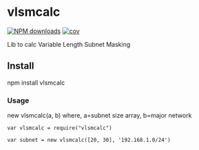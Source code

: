 # vlsmcalc
<span class="badge-npmdownloads"><a href="https://npmjs.org/package/vlsmcalc" title="View this project on NPM"><img src="https://img.shields.io/npm/dm/vlsmcalc.svg" alt="NPM downloads" /></a></span>
[![cov](https://marcodearaujo.github.io/marcodearaujo/badges/coverage.svg)](https://github.com/marcodearaujo/marcodearaujo/actions)

Lib to calc Variable Length Subnet Masking


## Install
npm install vlsmcalc

### Usage
new vlsmcalc(a, b) where, a=subnet size array, b=major network

`var vlsmcalc = require("vlsmcalc")`

`var subnet = new vlsmcalc([20, 30], '192.168.1.0/24')`

